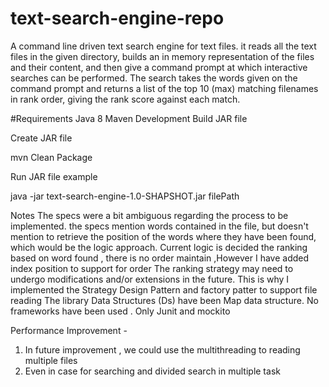 # text-search-engine-repo

A command line driven text search engine for text files.
it reads all the text files in the given directory, builds an in memory representation of the files and their content, and then give a command prompt at which interactive searches can be performed. The search takes the words given on the command prompt and returns a list of the top 10 (max) matching filenames in rank order, giving the rank score against each match.

#Requirements
Java 8
Maven
Development
Build
JAR file


Create JAR file

mvn Clean Package

Run JAR file example

java -jar text-search-engine-1.0-SHAPSHOT.jar filePath

Notes
The specs were a bit ambiguous regarding the process to be implemented.  the specs mention words contained in the file, but doesn't mention to retrieve the position of the words where they have been found, which would be the logic approach.
Current logic is decided the ranking based on word found , there is no order maintain ,However I have added index position to support for order
The ranking strategy may need to undergo modifications and/or extensions in the future. This is why I implemented the Strategy Design Pattern and factory patter to support file reading
The library Data Structures (Ds) have been Map data structure. 
No frameworks have been used . Only Junit and mockito 

Performance Improvement -
1. In future improvement , we could use the multithreading to reading multiple files
2. Even in case for searching and divided search in multiple task 

